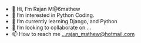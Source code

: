 - 👋 Hi, I’m Rajan M@6mathew
- 👀 I’m interested in Python Coding.
- 🌱 I’m currently learning Django, and Python
- 💞️ I’m looking to collaborate on ...
- 📫 How to reach me ...rajan_mathew@hotmail.com

<!---
6mathew/6mathew is a ✨ special ✨ repository because its `README.md` (this file) appears on your GitHub profile.
You can click the Preview link to take a look at your changes.
--->
